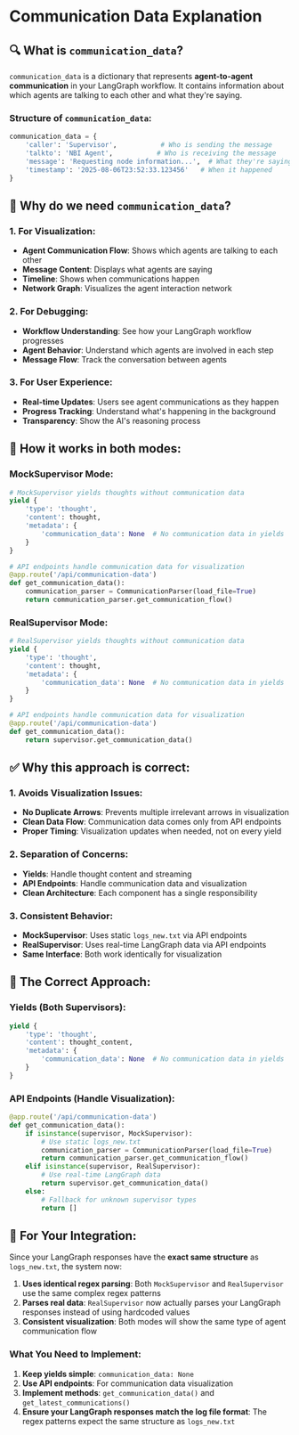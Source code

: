 # Communication Data Explanation

## 🔍 **What is `communication_data`?**

`communication_data` is a dictionary that represents **agent-to-agent communication** in your LangGraph workflow. It contains information about which agents are talking to each other and what they're saying.

### **Structure of `communication_data`:**
```python
communication_data = {
    'caller': 'Supervisor',           # Who is sending the message
    'talkto': 'NBI Agent',           # Who is receiving the message  
    'message': 'Requesting node information...',  # What they're saying
    'timestamp': '2025-08-06T23:52:33.123456'   # When it happened
}
```

## 🎯 **Why do we need `communication_data`?**

### **1. For Visualization:**
- **Agent Communication Flow**: Shows which agents are talking to each other
- **Message Content**: Displays what agents are saying
- **Timeline**: Shows when communications happen
- **Network Graph**: Visualizes the agent interaction network

### **2. For Debugging:**
- **Workflow Understanding**: See how your LangGraph workflow progresses
- **Agent Behavior**: Understand which agents are involved in each step
- **Message Flow**: Track the conversation between agents

### **3. For User Experience:**
- **Real-time Updates**: Users see agent communications as they happen
- **Progress Tracking**: Understand what's happening in the background
- **Transparency**: Show the AI's reasoning process

## 🔄 **How it works in both modes:**

### **MockSupervisor Mode:**
```python
# MockSupervisor yields thoughts without communication data
yield {
    'type': 'thought',
    'content': thought,
    'metadata': {
        'communication_data': None  # No communication data in yields
    }
}

# API endpoints handle communication data for visualization
@app.route('/api/communication-data')
def get_communication_data():
    communication_parser = CommunicationParser(load_file=True)
    return communication_parser.get_communication_flow()
```

### **RealSupervisor Mode:**
```python
# RealSupervisor yields thoughts without communication data
yield {
    'type': 'thought',
    'content': thought,
    'metadata': {
        'communication_data': None  # No communication data in yields
    }
}

# API endpoints handle communication data for visualization
@app.route('/api/communication-data')
def get_communication_data():
    return supervisor.get_communication_data()
```

## ✅ **Why this approach is correct:**

### **1. Avoids Visualization Issues:**
- **No Duplicate Arrows**: Prevents multiple irrelevant arrows in visualization
- **Clean Data Flow**: Communication data comes only from API endpoints
- **Proper Timing**: Visualization updates when needed, not on every yield

### **2. Separation of Concerns:**
- **Yields**: Handle thought content and streaming
- **API Endpoints**: Handle communication data and visualization
- **Clean Architecture**: Each component has a single responsibility

### **3. Consistent Behavior:**
- **MockSupervisor**: Uses static `logs_new.txt` via API endpoints
- **RealSupervisor**: Uses real-time LangGraph data via API endpoints
- **Same Interface**: Both work identically for visualization

## 🔧 **The Correct Approach:**

### **Yields (Both Supervisors):**
```python
yield {
    'type': 'thought',
    'content': thought_content,
    'metadata': {
        'communication_data': None  # No communication data in yields
    }
}
```

### **API Endpoints (Handle Visualization):**
```python
@app.route('/api/communication-data')
def get_communication_data():
    if isinstance(supervisor, MockSupervisor):
        # Use static logs_new.txt
        communication_parser = CommunicationParser(load_file=True)
        return communication_parser.get_communication_flow()
    elif isinstance(supervisor, RealSupervisor):
        # Use real-time LangGraph data
        return supervisor.get_communication_data()
    else:
        # Fallback for unknown supervisor types
        return []
```

## 🎯 **For Your Integration:**

Since your LangGraph responses have the **exact same structure** as `logs_new.txt`, the system now:

1. **Uses identical regex parsing**: Both `MockSupervisor` and `RealSupervisor` use the same complex regex patterns
2. **Parses real data**: `RealSupervisor` now actually parses your LangGraph responses instead of using hardcoded values
3. **Consistent visualization**: Both modes will show the same type of agent communication flow

### **What You Need to Implement:**

1. **Keep yields simple**: `communication_data: None`
2. **Use API endpoints**: For communication data visualization
3. **Implement methods**: `get_communication_data()` and `get_latest_communications()`
4. **Ensure your LangGraph responses match the log file format**: The regex patterns expect the same structure as `logs_new.txt` 